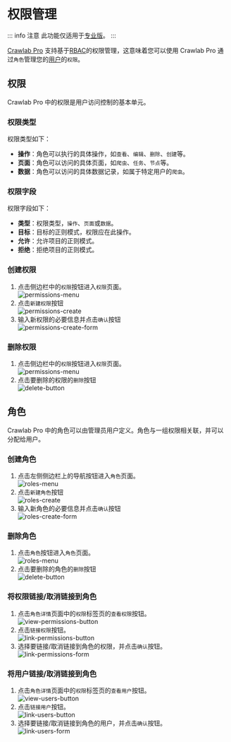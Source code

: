 

# 权限管理

::: info 注意
此功能仅适用于[专业版](https://www.crawlab.cn/en/prices)。
:::

[Crawlab Pro](https://www.crawlab.cn/en/prices) 支持基于[RBAC](https://www.imperva.com/learn/data-security/role-based-access-control-rbac/)的权限管理，这意味着您可以使用 Crawlab Pro 通过`角色`管理您的[用户](../user)的`权限`。

## 权限

Crawlab Pro 中的权限是用户访问控制的基本单元。

### 权限类型

权限类型如下：

- **操作**：角色可以执行的具体操作，如`查看`、`编辑`、`删除`、`创建`等。
- **页面**：角色可以访问的具体页面，如`爬虫`、`任务`、`节点`等。
- **数据**：角色可以访问的具体数据记录，如属于特定用户的`爬虫`。

### 权限字段

权限字段如下：

- **类型**：权限类型，`操作`、`页面`或`数据`。
- **目标**：目标的正则模式，权限应在此操作。
- **允许**：允许项目的正则模式。
- **拒绝**：拒绝项目的正则模式。

### 创建权限

1. 点击侧边栏中的`权限`按钮进入`权限`页面。<br/>![permissions-menu](/img/guide/permissions-menu.png)
2. 点击`新建权限`按钮<br/>![permissions-create](/img/guide/permissions-create.png)
3. 输入新权限的必要信息并点击`确认`按钮<br/>![permissions-create-form](/img/guide/permissions-create-form.png)

### 删除权限

1. 点击侧边栏中的`权限`按钮进入`权限`页面。<br/>![permissions-menu](/img/guide/permissions-menu.png)
2. 点击要删除的权限的`删除`按钮<br/>![delete-button](/img/guide/delete-button.png)

## 角色

Crawlab Pro 中的角色可以由管理员用户定义。角色与一组权限相关联，并可以分配给用户。

### 创建角色

1. 点击左侧侧边栏上的导航按钮进入`角色`页面。<br/>![roles-menu](/img/guide/roles-menu.png)
2. 点击`新建角色`按钮<br/>![roles-create](/img/guide/roles-create.png)
3. 输入新角色的必要信息并点击`确认`按钮<br/>![roles-create-form](/img/guide/roles-create-form.png)

### 删除角色

1. 点击`角色`按钮进入`角色`页面。<br/>![roles-menu](/img/guide/roles-menu.png)
2. 点击要删除的角色的`删除`按钮<br/>![delete-button](/img/guide/delete-button.png)

### 将权限链接/取消链接到角色

1. 点击`角色详情`页面中的`权限`标签页的`查看权限`按钮。<br/>![view-permissions-button](/img/guide/view-permissions-button.png)
2. 点击`链接权限`按钮。<br/>![link-permissions-button](/img/guide/link-permissions-button.png)
3. 选择要链接/取消链接到角色的权限，并点击`确认`按钮。<br/>![link-permissions-form](/img/guide/link-permissions-form.png)

### 将用户链接/取消链接到角色

1. 点击`角色详情`页面中的`权限`标签页的`查看用户`按钮。<br/>![view-users-button](/img/guide/view-users-button.png)
2. 点击`链接用户`按钮。<br/>![link-users-button](/img/guide/link-users-button.png)
3. 选择要链接/取消链接到角色的用户，并点击`确认`按钮。<br/>![link-users-form](/img/guide/link-users-form.png)